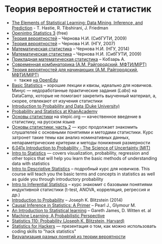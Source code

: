 # Теория вероятностей и статистик
* [The Elements of Statistical Learning: Data Mining, Inference, and Prediction](http://www.e-booksdirectory.com/details.php?ebook=3267) - T. Hastie, R. Tibshirani, J. Friedman
* [Openintro Statistics 3](https://www.openintro.org/stat/textbook.php) (free)
* [Теория вероятностей](http://www.nsu.ru/mmf/tvims/chernova/sibguti/tv-sibguti.pdf) – Чернова Н.И. (СибГУТИ, 2009)
* [Теория вероятностей](http://www.nsu.ru/mmf/tvims/chernova/tv/tv_nsu07.pdf) – Чернова Н.И. (НГУ, 2007)
* [Математическая статистика](http://www.nsu.ru/mmf/tvims/chernova/ms/ms_nsu14.pdf) – Чернова Н.И. (НГУ, 2014)
* [Математическая статистика](http://www.nsu.ru/mmf/tvims/chernova/sibguti/ms-sibguti.pdf) – Чернова Н.И. (СибГУТИ, 2009)
* [Прикладная математическая статистика](http://www.ozon.ru/context/detail/id/18048756/) – Кобзарь А.
* [Современная комбинаторика (А.М. Райгородский, МФТИ/MIPT)](https://www.coursera.org/learn/modern-combinatorics)
* [Теория вероятностей для начинающих (А.М. Райгородский, МФТИ/MIPT)](https://www.coursera.org/learn/probability-theory-basics/)
    * также [на OpenEdu](https://openedu.ru/course/mipt/PROBTH/)
* [Basic Statistics](https://www.coursera.org/learn/basic-statistics) – хорошие лекции и квизы, идеально для новичков. Минус — недоработанные практические задания (_Labs_) на DataCamp, которые не помогают закрепить выученный материал, а, скорее, отвлекают от изучения статистики
* [Introduction to Probability and Data (Duke University)](https://www.coursera.org/learn/probability-intro/home/welcome)
* [Probability and Statistics at KhanAcademy](https://www.khanacademy.org/math/probability)
* [Основы статистики](https://stepic.org/course/76) на stepic.org — качественное введение в статистику, на русском языке
* [Основы статистики: часть 2](https://stepic.org/course/Основы-статистики-Часть-2-524) — курс продолжает знакомить слушателей с основными понятиями и методами статистики. Курс затронет такие темы как анализ номинативных данных, непараметрические критерии и методы понижения размерности
* [6.041x Introduction to Probability - The Science of Uncertainty (MIT)](https://www.edx.org/course/introduction-probability-science-mitx-6-041x-1)
* [Intro to Statistics](https://www.udacity.com/courses/st101) — covers visualization, probability, regression and other topics that will help you learn the basic methods of understanding data with statistics
* [Intro to Descriptive Statistics](https://www.udacity.com/courses/ud827) – подробный курс для новичков. This course will teach you the basic terms and concepts in statistics as well as guide you through introductory probability
* [Intro to Inferential Statistics](https://www.udacity.com/courses/ud201) – курс знакомит с базовыми понятиями индуктивной статистики (t-test, ANOVA, корреляция, регрессия и др.)
* [Introduction to Probability](http://www.amazon.com/Introduction-Probability-Chapman-Statistical-Science/dp/1466575573/ref=pd_cp_14_1?ie=UTF8&refRID=0CF1J1X0J2JFR5JX7BYP) – Joseph K. Blitzstein (2014)
* [Causal Inference in Statistics: A Primer](http://eu.wiley.com/WileyCDA/WileyTitle/productCd-1119186846,subjectCd-ST2A.html) – Pearl J., Glymour M.
* [An Introduction to Statistical learning](http://www-bcf.usc.edu/~gareth/ISL/) – Gareth James, D. Witten et. al
* [Machine Learning: A Probabilistic Perspective](https://vk.com/doc-44016343_199213512?hash=2ad697dae93b3fea0e&dl=4fa59572a2f58a3219)
* [Statistics 110: Probability (Joseph K. Blitzstein, Harvard)](http://projects.iq.harvard.edu/stat110)
* [Statistics for Hackers](https://speakerdeck.com/jakevdp/statistics-for-hackers) — презентация о том, как можно использовать coding skills to "hack statistics"
* [Визуализация разных понятий из теории вероятности](http://students.brown.edu/seeing-theory/)
